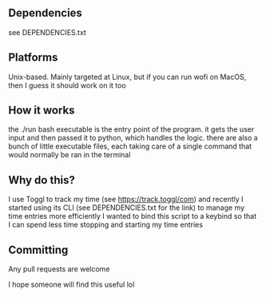 ## Dependencies
see DEPENDENCIES.txt

## Platforms
Unix-based. Mainly targeted at Linux, but if you can run wofi on MacOS, then I guess it should work on it too

## How it works
the ./run bash executable is the entry point of the program. it gets the user input and then passed it to python, which handles the logic.
there are also a bunch of little executable files, each taking care of a single command that would normally be ran in the terminal

## Why do this?
I use Toggl to track my time (see https://track.toggl/com) and recently I started using its CLI (see DEPENDENCIES.txt for the link) to manage my time entries more efficiently
I wanted to bind this script to a keybind so that I can spend less time stopping and starting my time entries

## Committing
Any pull requests are welcome



I hope someone will find this useful lol

